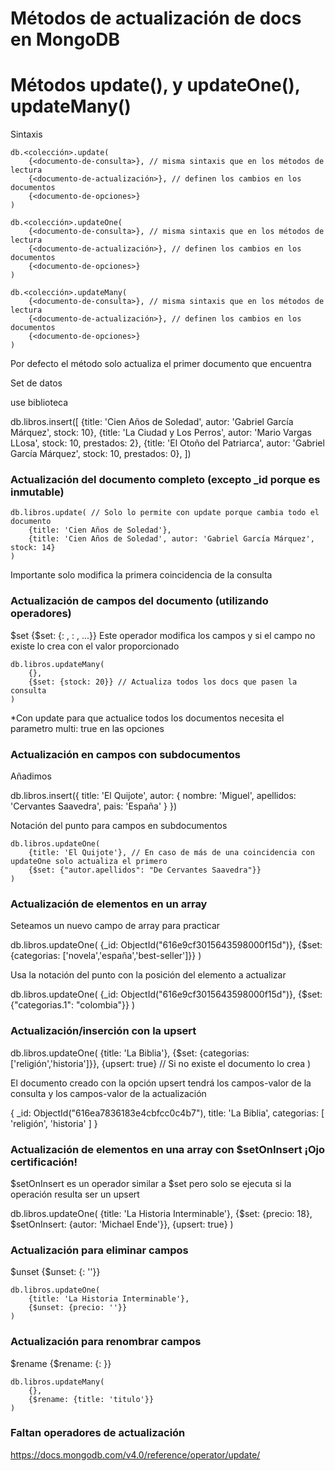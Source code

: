 # Métodos de actualización de docs en MongoDB

# Métodos update(), y updateOne(), updateMany()

Sintaxis

```
db.<colección>.update(
    {<documento-de-consulta>}, // misma sintaxis que en los métodos de lectura
    {<documento-de-actualización>}, // definen los cambios en los documentos
    {<documento-de-opciones>}
)

db.<colección>.updateOne(
    {<documento-de-consulta>}, // misma sintaxis que en los métodos de lectura
    {<documento-de-actualización>}, // definen los cambios en los documentos
    {<documento-de-opciones>}
)

db.<colección>.updateMany(
    {<documento-de-consulta>}, // misma sintaxis que en los métodos de lectura
    {<documento-de-actualización>}, // definen los cambios en los documentos
    {<documento-de-opciones>}
)
```

Por defecto el método solo actualiza el primer documento que encuentra

Set de datos

use biblioteca

db.libros.insert([
    {title: 'Cien Años de Soledad', autor: 'Gabriel García Márquez', stock: 10},
    {title: 'La Ciudad y Los Perros', autor: 'Mario Vargas LLosa', stock: 10, prestados: 2},
    {title: 'El Otoño del Patriarca', autor: 'Gabriel García Márquez', stock: 10, prestados: 0},
])

### Actualización del documento completo (excepto _id porque es inmutable)

```
db.libros.update( // Solo lo permite con update porque cambia todo el documento
    {title: 'Cien Años de Soledad'},
    {title: 'Cien Años de Soledad', autor: 'Gabriel García Márquez', stock: 14}
)
```
Importante solo modifica la primera coincidencia de la consulta

### Actualización de campos del documento (utilizando operadores)
$set
{$set: {<campo>: <valor>, <campo>: <valor>, ...}}
Este operador modifica los campos y si el campo no existe lo crea con el valor proporcionado

```
db.libros.updateMany(
    {},
    {$set: {stock: 20}} // Actualiza todos los docs que pasen la consulta
)
```

*Con update para que actualice todos los documentos necesita el parametro multi: true en las opciones

### Actualización en campos con subdocumentos

Añadimos

db.libros.insert({
    title: 'El Quijote',
    autor: {
        nombre: 'Miguel',
        apellidos: 'Cervantes Saavedra',
        pais: 'España'
    } 
})

Notación del punto para campos en subdocumentos

```
db.libros.updateOne(
    {title: 'El Quijote'}, // En caso de más de una coincidencia con updateOne solo actualiza el primero
    {$set: {"autor.apellidos": "De Cervantes Saavedra"}}
)
```

### Actualización de elementos en un array

Seteamos un nuevo campo de array para practicar

db.libros.updateOne(
    {_id: ObjectId("616e9cf3015643598000f15d")},
    {$set: {categorias: ['novela','españa','best-seller']}}
)

Usa la notación del punto con la posición del elemento a actualizar

db.libros.updateOne(
    {_id: ObjectId("616e9cf3015643598000f15d")},
    {$set: {"categorias.1": "colombia"}}
)

### Actualización/inserción con la upsert

db.libros.updateOne(
    {title: 'La Biblia'},
    {$set: {categorias: ['religión','historia']}},
    {upsert: true} // Si no existe el documento lo crea
)

El documento creado con la opción upsert tendrá los campos-valor de la consulta y
los campos-valor de la actualización

{ _id: ObjectId("616ea7836183e4cbfcc0c4b7"),
  title: 'La Biblia',
  categorias: [ 'religión', 'historia' ] }

### Actualización de elementos en una array con $setOnInsert ¡Ojo certificación!

$setOnInsert es un operador similar a $set pero solo se ejecuta si la operación
resulta ser un upsert

db.libros.updateOne(
    {title: 'La Historia Interminable'},
    {$set: {precio: 18}, $setOnInsert: {autor: 'Michael Ende'}},
    {upsert: true}
)

### Actualización para eliminar campos 
$unset
{$unset: {<campo>: ''}}


```
db.libros.updateOne(
    {title: 'La Historia Interminable'},
    {$unset: {precio: ''}}
)
```

### Actualización para renombrar campos 
$rename
{$rename: {<campo>: <nuevo-nombre>}}

```
db.libros.updateMany(
    {},
    {$rename: {title: 'titulo'}}
)
```

### Faltan operadores de actualización

https://docs.mongodb.com/v4.0/reference/operator/update/

